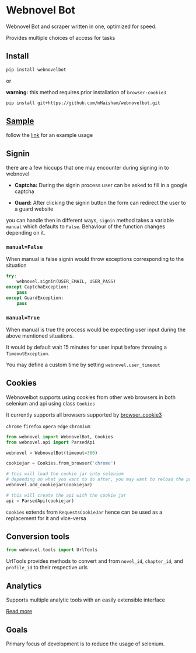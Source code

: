 # Webnovel Bot

Webnovel Bot and scraper written in one, optimized for speed.

Provides multiple choices of access for tasks

## Install

```bash
pip install webnovelbot
```

or

**warning:** this method requires prior installation of `browser-cookie3`

```bash
pip install git+https://github.com/mHaisham/webnovelbot.git
```

## [Sample][1]

follow the [link][1] for an example usage

[1]: https://github.com/mHaisham/webnovelbot/blob/master/example.py

## Signin

there are a few hiccups that one may encounter during signing in to webnovel

- **Captcha:** During the signin process user can be asked to fill in a google captcha

- **Guard:** After clicking the signin button the form can redirect the user to a guard website

you can handle then in different ways, `signin` method takes a variable `manual`
which defaults to `False`. Behaviour of the function changes depending on it.

### `manual=False`

When manual is false signin would throw exceptions corresponding to the situation 

```python
try:
    webnovel.signin(USER_EMAIL, USER_PASS)
except CaptchaException: 
    pass
except GuardException:
    pass
```

### `manual=True`

When manual is true the process would be expecting user input during the above mentioned situations.

It would by default wait 15 minutes for user input before throwing a `TimeoutException`.

You may define a custom time by setting `webnovel.user_timeout`

## Cookies

Webnovelbot supports using cookies from other web browsers in both selenium and api using class `Cookies`

It currently supports all browsers supported by [browser_cookie3](https://github.com/borisbabic/browser_cookie3)

`chrome` `firefox` `opera` `edge` `chromium`

```python
from webnovel import WebnovelBot, Cookies
from webnovel.api import ParsedApi

webnovel = WebnovelBot(timeout=360)

cookiejar = Cookies.from_browser('chrome')

# this will load the cookie jar into selenium
# depending on what you want to do after, you may want to reload the page
webnovel.add_cookiejar(cookiejar)

# this will create the api with the cookie jar
api = ParsedApi(cookiejar)
```

`Cookies` extends from `RequestsCookieJar` hence can be used as a replacement for it and vice-versa

## Conversion tools

```python
from webnovel.tools import UrlTools
```

UrlTools provides methods to convert and from `novel_id`, `chapter_id`, and `profile_id` to their respective urls

## Analytics

Supports multiple analytic tools with an easily extensible interface

[Read more](https://github.com/mHaisham/webnovelbot/tree/master/webnovel/analytic)

## Goals

Primary focus of development is to reduce the usage of selenium.
